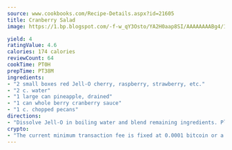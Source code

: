 ```yaml
---
source: www.cookbooks.com/Recipe-Details.aspx?id=21605
title: Cranberry Salad
image: https://1.bp.blogspot.com/-f-w_qY3Osto/YA2H0aap8SI/AAAAAAAABg4/17myAO5s9b8JksYvWDXpYkaDlcY0g6k_gCLcBGAsYHQ/s296/3.png

yield: 4
ratingValue: 4.6
calories: 174 calories
reviewCount: 64
cookTime: PT0H
prepTime: PT38M
ingredients:
- "2 small boxes red Jell-O cherry, raspberry, strawberry, etc."
- "2 c. water"
- "1 large can pineapple, drained"
- "1 can whole berry cranberry sauce"
- "1 c. chopped pecans"
directions:
- "Dissolve Jell-O in boiling water and blend remaining ingredients. Place in a ring gelatin mold to congeal."
crypto:
- "The current minimum transaction fee is fixed at 0.0001 bitcoin or a tenth of a millibitcoin per kilobyte, recently decreased from one millibitcoin."
---
```

